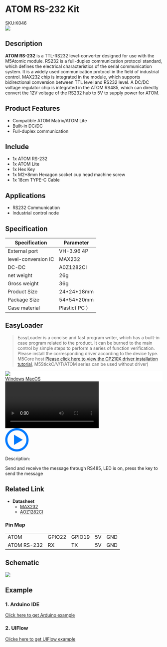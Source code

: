 # ATOM RS-232 Kit

<div class="badge badge-pill badge-primary product_sku_tag">SKU:K046</div>

<div class="product_pic"><img src="assets/img/product_pics/atom_base/atomicRS232/atom232.webp"></div>

## Description

**ATOM RS-232** is a TTL-RS232 level-converter designed for use with the M5Atomic module. RS232 is a full-duplex communication protocol standard, which defines the electrical characteristics of the serial communication system. It is a widely used communication protocol in the field of industrial control. MAX232 chip is integrated in the module, which supports bidirectional conversion between TTL level and RS232 level. A DC/DC voltage regulator chip is integrated in the ATOM RS485, which can directly convert the 12V voltage of the RS232 hub to 5V to supply power for ATOM.

## Product Features

- Compatible ATOM Matrix/ATOM Lite
- Built-in DC/DC
- Full-duplex communication

## Include

- 1x ATOM RS-232
- 1x ATOM Lite
- 1x Hex Key
- 1x M2*8mm Hexagon socket cup head machine screw
- 1x 18cm TYPE-C Cable

## Applications

- RS232 Communication
- Industrial control node

## Specification

<table class="table-1">
    <thead>
    <tr>
        <th>Specification</th>
        <th>Parameter</th>
    </tr>
    </thead>
    <tbody>
        <tr>
            <td>External port</td>
            <td>VH-3.96 4P</td>
        </tr>
        <tr>
            <td>level-conversion IC</td>
            <td>MAX232</td>
        </tr>
        <tr>
            <td>DC-DC</td>
            <td>A0Z1282CI</td>
        </tr>
        <tr>
            <td>net weight</td>
            <td>26g</td>
        </tr>
        <tr>
            <td>Gross weight</td>
            <td>36g</td>
        </tr>
        <tr>
            <td>Product Size</td>
            <td>24*24*18mm</td>
        </tr>
        <tr>
            <td>Package Size</td>
            <td>54*54*20mm</td>
        </tr>
        <tr>
            <td>Case material</td>
            <td>Plastic( PC )</td>
        </tr>
     </tbody>
</table>

## EasyLoader

>EasyLoader is a concise and fast program writer, which has a built-in case program related to the product. It can be burned to the main control by simple steps to perform a series of function verification. Please install the corresponding driver according to the device type. M5Core host [Please click here to view the CP210X driver installation tutorial](en/arduino/arduino_development), M5StickC/V/T/ATOM series can be used without driver)

<div class="easyloader-box">
    <div style="background-color:white;">
        <div><img src="https://m5stack.oss-cn-shenzhen.aliyuncs.com/image/easyloader_intro.webp"></div>
        <div class="easyloader-btn">
            <a href="https://m5stack.oss-cn-shenzhen.aliyuncs.com/EasyLoader/Windows/ATOM_BASE/EasyLoader_ATOM_RS232.exe">Windows</a>
            <a href="https://m5stack.oss-cn-shenzhen.aliyuncs.com/EasyLoader/MacOS/ATOM_BASE/EasyLoader_ATOM_RS232.dmg">MacOS</a>
            <!-- <a>Linux</a>
            <a>MacOS</a> -->
        </div>
    </div>
    <div>
        <video id="example_video" controls>
            <source src="https://m5stack.oss-cn-shenzhen.aliyuncs.com/video/Product_example_video/AtomBase/AtomicRS232.mp4" type="video/mp4">
        </video>
        <div class="easyloader-mask">
        <a>
            <svg id="play-btn" t="1583228776634" class="icon" viewBox="0 0 1024 1024" version="1.1" xmlns="http://www.w3.org/2000/svg" p-id="4152" width="75" height="75"><path d="M512 0C229.216 0 0 229.216 0 512s229.216 512 512 512 512-229.216 512-512S794.784 0 512 0z m0 928C282.24 928 96 741.76 96 512S282.24 96 512 96s416 186.24 416 416-186.24 416-416 416zM384 288l384 224-384 224z" p-id="4153" fill="#007aff"></path></svg></a>
            <p>Description:</p>
            <p>Send and receive the message through RS485, LED is on, press the key to send the message</p>
        </div>
    </div>
</div>

## Related Link

-  **Datasheet** 
    - [MAX232](https://m5stack.oss-cn-shenzhen.aliyuncs.com/resource/docs/datasheet/atombase/AtomicRS232/MAX232.pdf)
    - [AOZ1282CI](https://m5stack.oss-cn-shenzhen.aliyuncs.com/resource/docs/datasheet/atombase/tail485/AOZ1282CI-datasheet.pdf)

### Pin Map

<table>
 <tr><td>ATOM</td><td>GPIO22</td><td>GPIO19</td><td>5V</td><td>GND</td></tr>
 <tr><td>ATOM RS-232</td><td>RX</td><td>TX</td><td>5V</td><td>GND</td></tr>
</table>

## Schematic

<img src="assets/img/product_pics/atom_base/atomicRS232/atomic_rs232_sch.webp">


## Example

### 1. Arduino IDE

[Click here to get Arduino example](https://github.com/m5stack/M5-ProductExampleCodes/tree/master/AtomBase/AtomicRS232/Arduino/AtomicRS232)

### 2. UIFlow

[Clicke here to get UIFlow example](https://github.com/m5stack/M5-ProductExampleCodes/tree/master/AtomBase/AtomicRS232/UIFlow)


<script>

   var purchase_link = 'https://m5stack.com/collections/m5-atom/products/atom-rs232-kit';

   anchor_search(purchase_link);
   scrollFunc();

</script>
